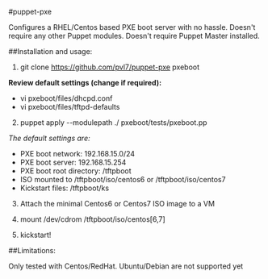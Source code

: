 #puppet-pxe

Configures a RHEL/Centos based PXE boot server with no hassle. Doesn't require any other Puppet modules. Doesn't require Puppet Master installed.

##Installation and usage:

1) git clone https://github.com/pvl7/puppet-pxe pxeboot

**Review default settings (change if required):**
* vi pxeboot/files/dhcpd.conf
* vi pxeboot/files/tftpd-defaults

2) puppet apply --modulepath ./ pxeboot/tests/pxeboot.pp

*The default settings are:*
* PXE boot network: 192.168.15.0/24
* PXE boot server: 192.168.15.254
* PXE boot root directory: /tftpboot
* ISO mounted to /tftpboot/iso/centos6 or /tftpboot/iso/centos7
* Kickstart files: /tftpboot/ks

3) Attach the minimal Centos6 or Centos7 ISO image to a VM

4) mount /dev/cdrom /tftpboot/iso/centos[6,7]

5) kickstart!

##Limitations:

Only tested with Centos/RedHat. Ubuntu/Debian are not supported yet
